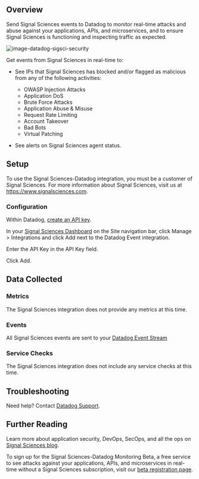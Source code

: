 ## Overview

Send Signal Sciences events to Datadog to monitor real-time attacks and abuse against your applications, APIs, and microservices, and to ensure Signal Sciences is functioning and inspecting traffic as expected.

![image-datadog-sigsci-security][1]

Get events from Signal Sciences in real-time to:

* See IPs that Signal Sciences has blocked and/or flagged as malicious from any of the following activities:

  - OWASP Injection Attacks
  - Application DoS
  - Brute Force Attacks
  - Application Abuse & Misuse
  - Request Rate Limiting
  - Account Takeover
  - Bad Bots
  - Virtual Patching

* See alerts on Signal Sciences agent status.

## Setup

To use the Signal Sciences-Datadog integration, you must be a customer of Signal Sciences. For more information about Signal Sciences, visit us at <https://www.signalsciences.com>.

### Configuration

Within Datadog, [create an API key][2].

In your [Signal Sciences Dashboard][3] on the Site navigation bar, click Manage > Integrations and click Add next to the Datadog Event integration.

Enter the API Key in the API Key field.

Click Add.

## Data Collected
### Metrics

The Signal Sciences integration does not provide any metrics at this time.

### Events

All Signal Sciences events are sent to your [Datadog Event Stream](https://docs.datadoghq.com/graphing/event_stream/)

### Service Checks

The Signal Sciences integration does not include any service checks at this time.


## Troubleshooting
Need help? Contact [Datadog Support][4].

## Further Reading

Learn more about application security, DevOps, SecOps, and all the ops on [Signal Sciences blog][5].

To sign up for the Signal Sciences-Datadog Monitoring Beta, a free service to see attacks against your applications, APIs, and microservices in real-time without a Signal Sciences subscription, visit our [beta registration page][6].

[1]: https://raw.githubusercontent.com/DataDog/integrations-extras/signalsciences/sigsci/images/datadog-sigsci-security.png
[2]: https://app.datadoghq.com/account/settings#api
[3]: https://dashboard.signalsciences.net
[4]: http://docs.datadoghq.com/help/
[5]: https://labs.signalsciences.com
[6]: https://info.signalsciences.com/datadog-security
